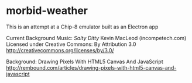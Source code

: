 # morbid-weather

This is an attempt at a Chip-8 emulator built as an Electron app


Current Background Music:
_Salty Ditty_ Kevin MacLeod (incompetech.com)
Licensed under Creative Commons: By Attribution 3.0
http://creativecommons.org/licenses/by/3.0/

Background:
Drawing Pixels With HTML5 Canvas And JavaScript
http://rembound.com/articles/drawing-pixels-with-html5-canvas-and-javascript
